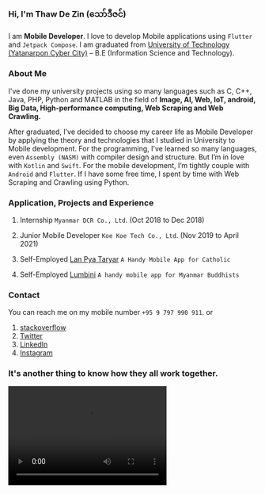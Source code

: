 ### Hi, I'm **Thaw De Zin** (​သော်ဒီဇင်)

I am **Mobile Developer**. I love to develop Mobile applications using `Flutter` and `Jetpack Compose`.
I am graduated from [University of Technology (Yatanarpon Cyber City)](https://www.utycc.edu.mm) – B.E (Information Science and Technology).

### About Me

I've done my university projects using so many languages such as C, C++, Java, PHP, Python and MATLAB in the field of **Image, AI, Web, IoT, android, Big Data, High-performance computing, Web Scraping and Web Crawling.**

After graduated, I’ve decided to choose my career life as Mobile Developer by applying the theory and technologies that I studied in University to Mobile development. For the programming, I’ve learned so many languages, even `Assembly (NASM)` with compiler design and structure. But I’m in love with `Kotlin` and `Swift`. For the mobile development, I’m tightly couple with `Android` and `Flutter`. If I have some free time, I spent by time with Web Scraping and Crawling using Python. 

### Application, Projects and Experience

1. Internship
  `Myanmar DCR Co., Ltd`. (Oct 2018 to Dec 2018)
  
2. Junior Mobile Developer
  `Koe Koe Tech Co., Ltd`. (Nov 2019 to April 2021)
  
3. Self-Employed
  [Lan Pya Taryar](https://play.google.com/store/apps/details?id=com.thawdezin.lanpyataryar)
  `A Handy Mobile App for Catholic`

3. Self-Employed
  [Lumbini](https://play.google.com/store/apps/details?id=com.thawdezin.lumbini)
  `A handy mobile app for Myanmar Buddhists`

### Contact

You can reach me on my mobile number `+95 9 797 990 911`. or

1. [stackoverflow](https://stackoverflow.com/cv/thawdezin)
2. [Twitter](https://twitter.com/thawdezin25)
3. [LinkedIn](https://www.linkedin.com/in/thawdezin/)
4. [Instagram](https://www.instagram.com/thawdezin/)


### It's another thing to know how they all work together.

<video src="video.mp4" width="320" height="200" controls preload></video>
